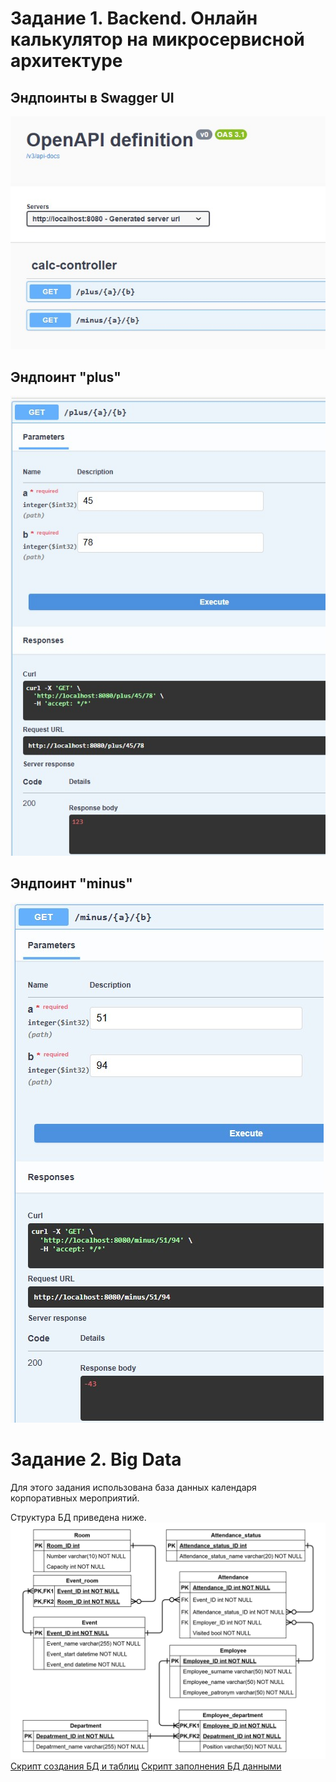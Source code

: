 # Задание 1. Backend. Онлайн калькулятор на микросервисной архитектуре
## Эндпоинты в Swagger UI
![screenshot 1.jpg](img/screenshot%201.jpg)

## Эндпоинт "plus"
![screenshot 2.jpg](img/screenshot%202.jpg)

## Эндпоинт "minus"
![screenshot 3.jpg](img/screenshot%203.jpg)

# Задание 2. Big Data
Для этого задания использована база данных календаря корпоративных мероприятий.

Структура БД приведена ниже.
![Scheme.png](Task%202%20%28Database%29/Event%20calendar/Scheme.png)
[Скрипт создания БД и таблиц](Task%202%20%28Database%29/Event%20calendar/Create%20database%20and%20tables.sql)
[Скрипт заполнения БД данными](Task%202%20%28Database%29/Event%20calendar/Insert%20data.sql)
